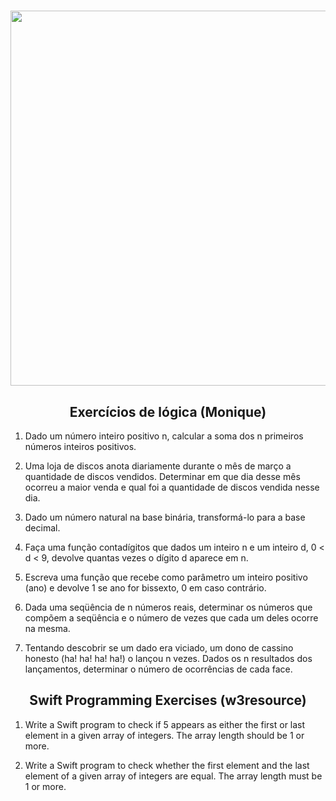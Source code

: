<h1 align="center">
<img src="https://miro.medium.com/max/1838/1*4IWsNF0FGF9zhMuipgN5Tw.jpeg" width="600px">
</h1>

<h2 align="center">Exercícios de lógica (Monique)</h2>

1. Dado um número inteiro positivo n, calcular a soma dos n primeiros números inteiros positivos.

2. Uma loja de discos anota diariamente durante o mês de março a quantidade de discos vendidos. Determinar em que dia desse mês ocorreu a maior venda e qual foi a quantidade de discos vendida nesse dia.

3. Dado um número natural na base binária, transformá-lo para a base decimal.

4. Faça uma função contadígitos que dados um inteiro n e um inteiro d, 0 < d < 9, devolve quantas vezes o dígito d aparece em n.

5. Escreva uma função que recebe como parâmetro um inteiro positivo (ano) e devolve 1 se ano for bissexto, 0 em caso contrário.

6. Dada uma seqüência de n números reais, determinar os números que compõem a seqüência e o número de vezes que cada um deles ocorre na mesma.

7. Tentando descobrir se um dado era viciado, um dono de cassino honesto (ha! ha! ha! ha!) o lançou n vezes. Dados os n resultados dos lançamentos, determinar o número de ocorrências de cada face.

<h2 align="center">Swift Programming Exercises (w3resource)</h2>

1. Write a Swift program to check if 5 appears as either the first or last element in a given array of integers. The array length should be 1 or more.

2. Write a Swift program to check whether the first element and the last element of a given array of integers are equal. The array length must be 1 or more.
